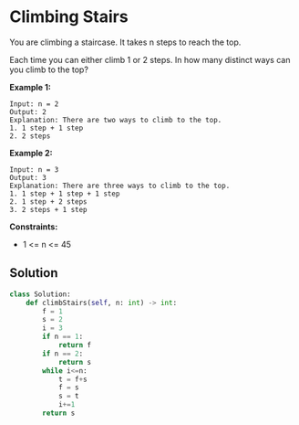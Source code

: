 <h1>Climbing Stairs</h1>

<p>
You are climbing a staircase. It takes n steps to reach the top.

Each time you can either climb 1 or 2 steps. In how many distinct ways can you climb to the top?

<b>Example 1:</b>

    Input: n = 2
    Output: 2
    Explanation: There are two ways to climb to the top.
    1. 1 step + 1 step
    2. 2 steps
    
<b>Example 2:</b>

    Input: n = 3
    Output: 3
    Explanation: There are three ways to climb to the top.
    1. 1 step + 1 step + 1 step
    2. 1 step + 2 steps
    3. 2 steps + 1 step

<b>Constraints:</b>

- 1 <= n <= 45

<h2>Solution</h2>

```python
class Solution:
    def climbStairs(self, n: int) -> int:
        f = 1
        s = 2
        i = 3
        if n == 1:
            return f
        if n == 2:
            return s
        while i<=n:
            t = f+s
            f = s
            s = t
            i+=1
        return s
```

